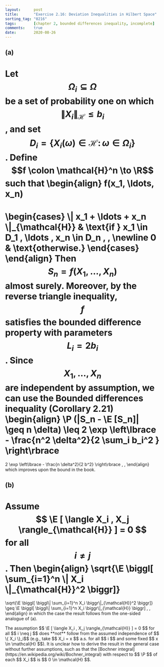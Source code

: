 ```yaml
---
layout:      post
title:       "Exercise 2.16: Deviation Inequalities in Hilbert Space"
sorting_tag: "0216"
tags:        [chapter 2, bounded differences inequality, incomplete]
comments:    true
date:        2020-08-26
---
```


## (a)

Let $$ \Omega_i \subseteq \Omega $$ be a set of probability one on which
$$ \| X_i \|_{\mathcal{H}} \leq b_i $$, and set
$$ D_i = \lbrace X_i (\omega) \in \mathcal{H} \colon \omega \in \Omega_i \} $$.
Define $$f \colon \mathcal{H}^n \to \R$$ such that
\begin{align}
  f(x_1, \ldots, x_n)
  =
  \begin{cases}
    \\| x_1 + \ldots + x_n \\|_{\mathcal{H}} &
    \text{if } x_1 \in D_1 , \ldots , x_n \in D_n \, , \newline
    0 & \text{otherwise.}
  \end{cases}
\end{align}
Then $$ S_n = f (X_1, \ldots , X_n) $$ almost surely.
Moreover, by the reverse triangle inequality, $$ f $$ satisfies the bounded
difference property with parameters $$ L_i = 2 b_i $$.
Since $$ X_1, \ldots , X_n $$ are independent by assumption, we can use
the Bounded differences inequality (Corollary 2.21)
\begin{align}
  \P (|S_n - \E [S_n]| \geq n \delta)
  \leq
  2 \exp \left\lbrace
    - \frac{n^2 \delta^2}{2 \sum_i b_i^2 }
  \right\rbrace
  =
  2 \exp \left\lbrace
    - \frac{n \delta^2}{2 b^2}
  \right\rbrace
  \, ,
\end{align}
which improves upon the bound in the book.


## (b)

Assume $$ \E [ \langle X_i , X_j \rangle_{\mathcal{H}} ] = 0 $$
for all $$ i \neq j $$. Then
\begin{align}
  \sqrt{\E \biggl[ \sum\_{i=1}^n \\| X_i \\|\_{\mathcal{H}}^2 \biggr]}
  =
  \sqrt{\E \\biggl[ \biggl\\|  \sum\_{i=1}^n X_i \biggr\\|\_{\mathcal{H}}^2 \biggr]}
  \geq
  \E \\biggl[ \biggl\\|  \sum\_{i=1}^n X_i \biggr\\|\_{\mathcal{H}} \biggr]
  \, ,
\end{align}
in which the case the result follows from the one-sided analogue of (a).

<span class="accent">
  The assumption $$ \E [ \langle X_i , X_j \rangle_{\mathcal{H}} ] = 0 $$
  for all $$ i \neq j $$ does **not** follow from the assumed independence of
  $$ \{ X_i \}_i$$ (e.g., take $$ X_i = x $$ a.s. for all $$ i $$ and
  some fixed $$ x \in \mathcal{H} $$).
  It is unclear how to derive the result in the general case without further
  assumptions, such as that the
  [Bochner integral](https://en.wikipedia.org/wiki/Bochner_integral)
  with respect to $$ \P $$ of each $$ X_i $$ is $$ 0 \in \mathcal{H} $$.
</span>

